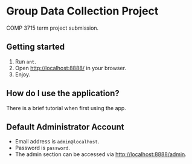 Group Data Collection Project
=============================

COMP 3715 term project submission.

Getting started
---------------

1. Run `ant`.
2. Open <http://localhost:8888/> in your browser.
3. Enjoy.

How do I use the application?
-----------------------------

There is a brief tutorial when first using the app.

Default Administrator Account
-----------------------------

- Email address is `admin@localhost`.
- Password is `password`.
- The admin section can be accessed via <http://localhost:8888/admin>.
